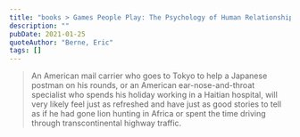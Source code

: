 ```yaml
---
title: "books > Games People Play: The Psychology of Human Relationships (Berne, Eric)"
description: ""
pubDate: 2021-01-25
quoteAuthor: "Berne, Eric"
tags: []
---
```


> An American mail carrier who goes to Tokyo to help a Japanese postman on his rounds, or an American ear-nose-and-throat specialist who spends his holiday working in a Haitian hospital, will very likely feel just as refreshed and have just as good stories to tell as if he had gone lion hunting in Africa or spent the time driving through transcontinental highway traffic.